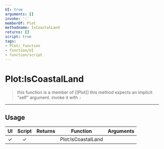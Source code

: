 ```yaml
---
UI: true
arguments: []
invoke: ':'
memberOf: Plot
methodname: IsCoastalLand
returns: []
script: true
tags:
- Plot/_function
- function/UI
- function/script
---
```

# Plot:IsCoastalLand
> this function is a member of [[Plot]]
> this method expects an implicit "self" argument. invoke it with `:`
-----
## Usage
|  UI | Script | Returns | Function | Arguments |
|:---:|:------:|-------:|:--------:|:---------|
|✓|✓||Plot:IsCoastalLand||
